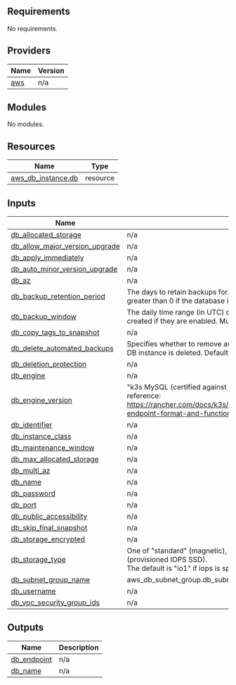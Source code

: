 <!-- BEGIN_TF_DOCS -->
## Requirements

No requirements.

## Providers

| Name | Version |
|------|---------|
| <a name="provider_aws"></a> [aws](#provider\_aws) | n/a |

## Modules

No modules.

## Resources

| Name | Type |
|------|------|
| [aws_db_instance.db](https://registry.terraform.io/providers/hashicorp/aws/latest/docs/resources/db_instance) | resource |

## Inputs

| Name | Description | Type | Default | Required |
|------|-------------|------|---------|:--------:|
| <a name="input_db_allocated_storage"></a> [db\_allocated\_storage](#input\_db\_allocated\_storage) | n/a | `number` | n/a | yes |
| <a name="input_db_allow_major_version_upgrade"></a> [db\_allow\_major\_version\_upgrade](#input\_db\_allow\_major\_version\_upgrade) | n/a | `any` | n/a | yes |
| <a name="input_db_apply_immediately"></a> [db\_apply\_immediately](#input\_db\_apply\_immediately) | n/a | `any` | n/a | yes |
| <a name="input_db_auto_minor_version_upgrade"></a> [db\_auto\_minor\_version\_upgrade](#input\_db\_auto\_minor\_version\_upgrade) | n/a | `any` | n/a | yes |
| <a name="input_db_az"></a> [db\_az](#input\_db\_az) | n/a | `string` | n/a | yes |
| <a name="input_db_backup_retention_period"></a> [db\_backup\_retention\_period](#input\_db\_backup\_retention\_period) | The days to retain backups for. Must be between 0 and 35. Must be greater than 0 if the database is used as a source for a Read Replica. | `number` | n/a | yes |
| <a name="input_db_backup_window"></a> [db\_backup\_window](#input\_db\_backup\_window) | The daily time range (in UTC) during which automated backups are created if they are enabled. Must not overlap with maintenance\_window. | `string` | n/a | yes |
| <a name="input_db_copy_tags_to_snapshot"></a> [db\_copy\_tags\_to\_snapshot](#input\_db\_copy\_tags\_to\_snapshot) | n/a | `any` | n/a | yes |
| <a name="input_db_delete_automated_backups"></a> [db\_delete\_automated\_backups](#input\_db\_delete\_automated\_backups) | Specifies whether to remove automated backups immediately after the DB instance is deleted. Default is true. | `string` | n/a | yes |
| <a name="input_db_deletion_protection"></a> [db\_deletion\_protection](#input\_db\_deletion\_protection) | n/a | `bool` | `false` | no |
| <a name="input_db_engine"></a> [db\_engine](#input\_db\_engine) | n/a | `string` | n/a | yes |
| <a name="input_db_engine_version"></a> [db\_engine\_version](#input\_db\_engine\_version) | "k3s MySQL (certified against version 5.7)<br>   reference: https://rancher.com/docs/k3s/latest/en/installation/datastore/#datastore-endpoint-format-and-functionality" | `string` | n/a | yes |
| <a name="input_db_identifier"></a> [db\_identifier](#input\_db\_identifier) | n/a | `string` | `"db"` | no |
| <a name="input_db_instance_class"></a> [db\_instance\_class](#input\_db\_instance\_class) | n/a | `string` | n/a | yes |
| <a name="input_db_maintenance_window"></a> [db\_maintenance\_window](#input\_db\_maintenance\_window) | n/a | `string` | n/a | yes |
| <a name="input_db_max_allocated_storage"></a> [db\_max\_allocated\_storage](#input\_db\_max\_allocated\_storage) | n/a | `number` | n/a | yes |
| <a name="input_db_multi_az"></a> [db\_multi\_az](#input\_db\_multi\_az) | n/a | `any` | n/a | yes |
| <a name="input_db_name"></a> [db\_name](#input\_db\_name) | n/a | `string` | n/a | yes |
| <a name="input_db_password"></a> [db\_password](#input\_db\_password) | n/a | `string` | n/a | yes |
| <a name="input_db_port"></a> [db\_port](#input\_db\_port) | n/a | `number` | n/a | yes |
| <a name="input_db_public_accessibility"></a> [db\_public\_accessibility](#input\_db\_public\_accessibility) | n/a | `any` | n/a | yes |
| <a name="input_db_skip_final_snapshot"></a> [db\_skip\_final\_snapshot](#input\_db\_skip\_final\_snapshot) | n/a | `any` | n/a | yes |
| <a name="input_db_storage_encrypted"></a> [db\_storage\_encrypted](#input\_db\_storage\_encrypted) | n/a | `string` | n/a | yes |
| <a name="input_db_storage_type"></a> [db\_storage\_type](#input\_db\_storage\_type) | One of "standard" (magnetic), "gp2" (general purpose SSD), or "io1" (provisioned IOPS SSD).<br>    The default is "io1" if iops is specified, "gp2" if not. | `string` | n/a | yes |
| <a name="input_db_subnet_group_name"></a> [db\_subnet\_group\_name](#input\_db\_subnet\_group\_name) | aws\_db\_subnet\_group.db\_subnet[db\_sg] | `string` | n/a | yes |
| <a name="input_db_username"></a> [db\_username](#input\_db\_username) | n/a | `string` | n/a | yes |
| <a name="input_db_vpc_security_group_ids"></a> [db\_vpc\_security\_group\_ids](#input\_db\_vpc\_security\_group\_ids) | n/a | `list(any)` | n/a | yes |

## Outputs

| Name | Description |
|------|-------------|
| <a name="output_db_endpoint"></a> [db\_endpoint](#output\_db\_endpoint) | n/a |
| <a name="output_db_name"></a> [db\_name](#output\_db\_name) | n/a |
<!-- END_TF_DOCS -->